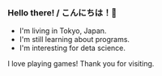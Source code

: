 ### Hello there! / こんにちは！👋

- I'm living in Tokyo, Japan.
- I'm still learning about programs.
- I'm interesting for deta science.

I love playing games! Thank you for visiting.

<!--
**miyasoku/miyasoku** is a ✨ _special_ ✨ repository because its `README.md` (this file) appears on your GitHub profile.
-->
